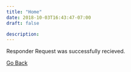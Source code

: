 ```yaml
---
title: "Home"
date: 2018-10-03T16:43:47-07:00
draft: false

description:
---
```


<div class="container text-center py-3">
    <div class="card py-5">
        <p class="m-auto">Responder Request was successfully recieved.</p>
    </div>
    <a href="/dispatch/page1" class="btn btn-lg btn-block btn-primary text-white">
        Go Back
    </a>
</div>